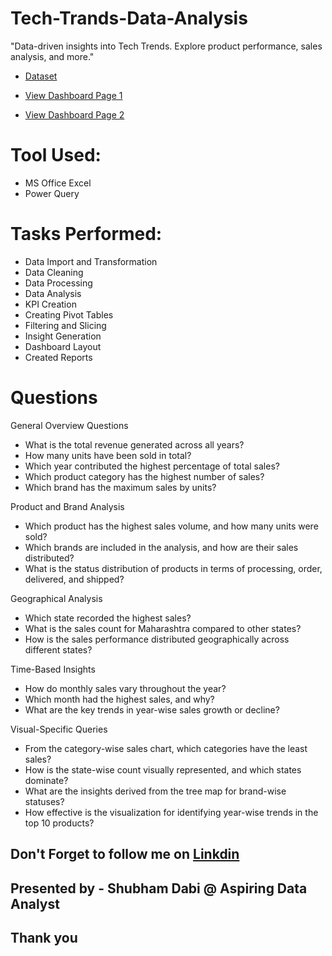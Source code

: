 # Tech-Trands-Data-Analysis
"Data-driven insights into Tech Trends. Explore product performance, sales analysis, and more."
- <a href= "https://github.com/shubhamdabi2024/Tech-Trands-Data-Analysis/blob/main/Tech%20Trands%20Data.xlsx">Dataset</a>

- <a href= "https://github.com/shubhamdabi2024/Tech-Trands-Data-Analysis/blob/main/Tech%20Trands%20Page%201.png">View Dashboard Page 1</a>
- <a href= "https://github.com/shubhamdabi2024/Tech-Trands-Data-Analysis/blob/main/Tech%20Trands%20Page%202.png">View Dashboard Page 2</a>

# Tool Used:
- MS Office Excel
- Power Query

# Tasks Performed:
- Data Import and Transformation
- Data Cleaning
- Data Processing
- Data Analysis
- KPI Creation
- Creating Pivot Tables
- Filtering and Slicing
- Insight Generation
- Dashboard Layout
- Created Reports


# Questions
General Overview Questions
- What is the total revenue generated across all years?
- How many units have been sold in total?
- Which year contributed the highest percentage of total sales?
- Which product category has the highest number of sales?
- Which brand has the maximum sales by units?

Product and Brand Analysis
- Which product has the highest sales volume, and how many units were sold?
- Which brands are included in the analysis, and how are their sales distributed?
- What is the status distribution of products in terms of processing, order, delivered, and shipped?

Geographical Analysis
- Which state recorded the highest sales?
- What is the sales count for Maharashtra compared to other states?
- How is the sales performance distributed geographically across different states?

Time-Based Insights
- How do monthly sales vary throughout the year?
- Which month had the highest sales, and why?
- What are the key trends in year-wise sales growth or decline?

Visual-Specific Queries
- From the category-wise sales chart, which categories have the least sales?
- How is the state-wise count visually represented, and which states dominate?
- What are the insights derived from the tree map for brand-wise statuses?
- How effective is the visualization for identifying year-wise trends in the top 10 products?

## Don't Forget to follow me on  <a href= "https://www.linkedin.com/in/shubham-dabi-9175992b1?lipi=urn%3Ali%3Apage%3Ad_flagship3_profile_view_base_contact_details%3BzwKecuw4RcqtZJIfbfkl%2Fg%3D%3D">Linkdin</a>


## Presented by - Shubham Dabi @ Aspiring Data Analyst
## Thank you
